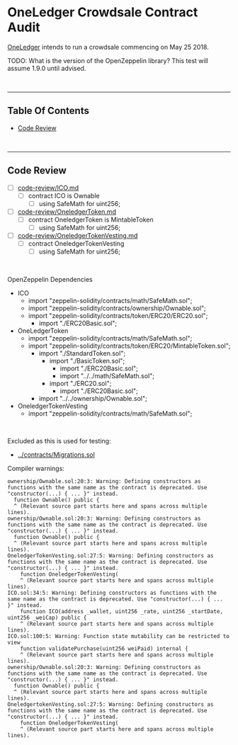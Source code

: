 # OneLedger Crowdsale Contract Audit

[OneLedger](https://oneledger.io/) intends to run a crowdsale commencing on May 25 2018.

TODO: What is the version of the OpenZeppelin library? This test will assume 1.9.0 until advised.

<br />

<hr />

## Table Of Contents

* [Code Review](#code-review)

<br />

<hr />

## Code Review

* [ ] [code-review/ICO.md](code-review/ICO.md)
  * [ ] contract ICO is Ownable
    * [ ] using SafeMath for uint256;
* [ ] [code-review/OneledgerToken.md](code-review/OneledgerToken.md)
  * [ ] contract OneledgerToken is MintableToken
    * [ ] using SafeMath for uint256;
* [ ] [code-review/OneledgerTokenVesting.md](code-review/OneledgerTokenVesting.md)
  * [ ] contract OneledgerTokenVesting
    * [ ] using SafeMath for uint256;

<br />

OpenZeppelin Dependencies

* ICO
  * import "zeppelin-solidity/contracts/math/SafeMath.sol";
  * import "zeppelin-solidity/contracts/ownership/Ownable.sol";
  * import "zeppelin-solidity/contracts/token/ERC20/ERC20.sol";
    * import "./ERC20Basic.sol";
* OneLedgerToken
  * import "zeppelin-solidity/contracts/math/SafeMath.sol";
  * import "zeppelin-solidity/contracts/token/ERC20/MintableToken.sol";
    * import "./StandardToken.sol";
      * import "./BasicToken.sol";
        * import "./ERC20Basic.sol";
        * import "../../math/SafeMath.sol";
      * import "./ERC20.sol";
        * import "./ERC20Basic.sol";
    * import "../../ownership/Ownable.sol";
* OneledgerTokenVesting
  * import "zeppelin-solidity/contracts/math/SafeMath.sol";

<br />

Excluded as this is used for testing:

* [../contracts/Migrations.sol](../contracts/Migrations.sol)

Compiler warnings:

```
ownership/Ownable.sol:20:3: Warning: Defining constructors as functions with the same name as the contract is deprecated. Use "constructor(...) { ... }" instead.
  function Ownable() public {
  ^ (Relevant source part starts here and spans across multiple lines).
ownership/Ownable.sol:20:3: Warning: Defining constructors as functions with the same name as the contract is deprecated. Use "constructor(...) { ... }" instead.
  function Ownable() public {
  ^ (Relevant source part starts here and spans across multiple lines).
OneledgerTokenVesting.sol:27:5: Warning: Defining constructors as functions with the same name as the contract is deprecated. Use "constructor(...) { ... }" instead.
    function OneledgerTokenVesting(
    ^ (Relevant source part starts here and spans across multiple lines).
ICO.sol:34:5: Warning: Defining constructors as functions with the same name as the contract is deprecated. Use "constructor(...) { ... }" instead.
    function ICO(address _wallet, uint256 _rate, uint256 _startDate, uint256 _weiCap) public {
    ^ (Relevant source part starts here and spans across multiple lines).
ICO.sol:100:5: Warning: Function state mutability can be restricted to view
    function validatePurchase(uint256 weiPaid) internal {
    ^ (Relevant source part starts here and spans across multiple lines).
ownership/Ownable.sol:20:3: Warning: Defining constructors as functions with the same name as the contract is deprecated. Use "constructor(...) { ... }" instead.
  function Ownable() public {
  ^ (Relevant source part starts here and spans across multiple lines).
OneledgertokenVesting.sol:27:5: Warning: Defining constructors as functions with the same name as the contract is deprecated. Use "constructor(...) { ... }" instead.
    function OneledgerTokenVesting(
    ^ (Relevant source part starts here and spans across multiple lines).
```